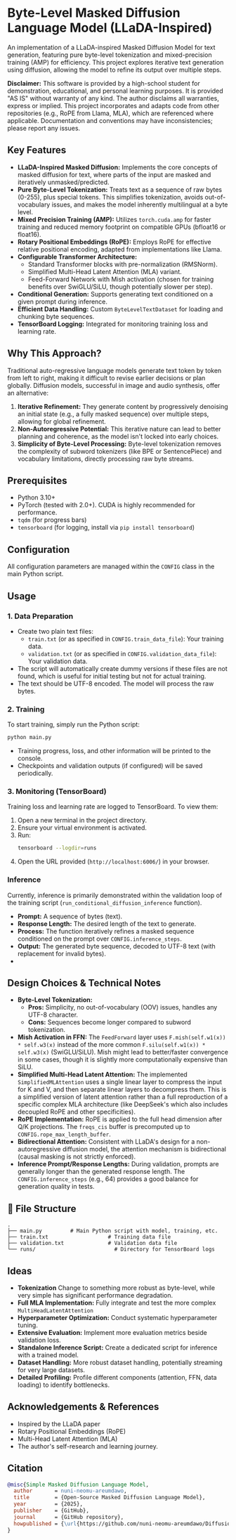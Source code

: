 # Byte-Level Masked Diffusion Language Model (LLaDA-Inspired)

An implementation of a LLaDA-inspired Masked Diffusion Model for text generation, featuring pure byte-level tokenization and mixed-precision training (AMP) for efficiency. This project explores iterative text generation using diffusion, allowing the model to refine its output over multiple steps.

**Disclaimer:** This software is provided by a high-school student for demonstration, educational, and personal learning purposes. It is provided "AS IS" without warranty of any kind. The author disclaims all warranties, express or implied. This project incorporates and adapts code from other repositories (e.g., RoPE from Llama, MLA), which are referenced where applicable. Documentation and conventions may have inconsistencies; please report any issues.

## Key Features

*   **LLaDA-Inspired Masked Diffusion:** Implements the core concepts of masked diffusion for text, where parts of the input are masked and iteratively unmasked/predicted.
*   **Pure Byte-Level Tokenization:** Treats text as a sequence of raw bytes (0-255), plus special tokens. This simplifies tokenization, avoids out-of-vocabulary issues, and makes the model inherently multilingual at a byte level.
*   **Mixed Precision Training (AMP):** Utilizes `torch.cuda.amp` for faster training and reduced memory footprint on compatible GPUs (bfloat16 or float16).
*   **Rotary Positional Embeddings (RoPE):** Employs RoPE for effective relative positional encoding, adapted from implementations like Llama.
*   **Configurable Transformer Architecture:**
    *   Standard Transformer blocks with pre-normalization (RMSNorm).
    *   Simplified Multi-Head Latent Attention (MLA) variant.
    *   Feed-Forward Network with Mish activation (chosen for training benefits over SwiGLU/SiLU, though potentially slower per step).
*   **Conditional Generation:** Supports generating text conditioned on a given prompt during inference.
*   **Efficient Data Handling:** Custom `ByteLevelTextDataset` for loading and chunking byte sequences.
*   **TensorBoard Logging:** Integrated for monitoring training loss and learning rate.

## Why This Approach?

Traditional auto-regressive language models generate text token by token from left to right, making it difficult to revise earlier decisions or plan globally. Diffusion models, successful in image and audio synthesis, offer an alternative:

1.  **Iterative Refinement:** They generate content by progressively denoising an initial state (e.g., a fully masked sequence) over multiple steps, allowing for global refinement.
2.  **Non-Autoregressive Potential:** This iterative nature can lead to better planning and coherence, as the model isn't locked into early choices.
3.  **Simplicity of Byte-Level Processing:** Byte-level tokenization removes the complexity of subword tokenizers (like BPE or SentencePiece) and vocabulary limitations, directly processing raw byte streams.
## Prerequisites

*   Python 3.10+
*   PyTorch (tested with 2.0+). CUDA is highly recommended for performance.
*   `tqdm` (for progress bars)
*   `tensorboard` (for logging, install via `pip install tensorboard`)

## Configuration

All configuration parameters are managed within the `CONFIG` class in the main Python script.

## Usage

### 1. Data Preparation
*   Create two plain text files:
    *   `train.txt` (or as specified in `CONFIG.train_data_file`): Your training data.
    *   `validation.txt` (or as specified in `CONFIG.validation_data_file`): Your validation data.
*   The script will automatically create dummy versions if these files are not found, which is useful for initial testing but not for actual training.
*   The text should be UTF-8 encoded. The model will process the raw bytes.

### 2. Training

To start training, simply run the Python script:

```bash
python main.py
```

*   Training progress, loss, and other information will be printed to the console.
*   Checkpoints and validation outputs (if configured) will be saved periodically.

### 3. Monitoring (TensorBoard)

Training loss and learning rate are logged to TensorBoard. To view them:

1.  Open a new terminal in the project directory.
2.  Ensure your virtual environment is activated.
3.  Run:
    ```bash
    tensorboard --logdir=runs
    ```
4.  Open the URL provided (`http://localhost:6006/`) in your browser.

### Inference

Currently, inference is primarily demonstrated within the validation loop of the training script (`run_conditional_diffusion_inference` function).

*   **Prompt:** A sequence of bytes (text).
*   **Response Length:** The desired length of the text to generate.
*   **Process:** The function iteratively refines a masked sequence conditioned on the prompt over `CONFIG.inference_steps`.
*   **Output:** The generated byte sequence, decoded to UTF-8 text (with replacement for invalid bytes).
*   
## Design Choices & Technical Notes

*   **Byte-Level Tokenization:**
    *   **Pros:** Simplicity, no out-of-vocabulary (OOV) issues, handles any UTF-8 character.
    *   **Cons:** Sequences become longer compared to subword tokenization.
*   **Mish Activation in FFN:** The `FeedForward` layer uses `F.mish(self.w1(x)) * self.w3(x)` instead of the more common `F.silu(self.w1(x)) * self.w3(x)` (SwiGLU/SiLU). Mish might lead to better/faster convergence in some cases, though it is slightly more computationally expensive than SiLU.
*   **Simplified Multi-Head Latent Attention:** The implemented `SimplifiedMLAttention` uses a single linear layer to compress the input for K and V, and then separate linear layers to decompress them. This is a simplified version of latent attention  rather than a full reproduction of a specific complex MLA architecture (like DeepSeek's which also includes decoupled RoPE and other specificities).
*   **RoPE Implementation:** RoPE is applied to the full head dimension after Q/K projections. The `freqs_cis` buffer is precomputed up to `CONFIG.rope_max_length_buffer`.
*   **Bidirectional Attention:** Consistent with LLaDA's design for a non-autoregressive diffusion model, the attention mechanism is bidirectional (causal masking is not strictly enforced).
*   **Inference Prompt/Response Lengths:** During validation, prompts are generally longer than the generated response length. The `CONFIG.inference_steps` (e.g., 64) provides a good balance for generation quality in tests.

## 📂 File Structure

```
.
├── main.py         # Main Python script with model, training, etc.
├── train.txt                   # Training data file
├── validation.txt              # Validation data file
└── runs/                         # Directory for TensorBoard logs
```

## Ideas

*   **Tokenization** Change to something more robust as byte-level, while very simple has significant performance degradation.
*   **Full MLA Implementation:** Fully integrate and test the more complex `MultiHeadLatentAttention`
*   **Hyperparameter Optimization:** Conduct systematic hyperparameter tuning.
*   **Extensive Evaluation:** Implement more evaluation metrics beside validation loss.
*   **Standalone Inference Script:** Create a dedicated script for inference with a trained model.
*   **Dataset Handling:** More robust dataset handling, potentially streaming for very large datasets.
*   **Detailed Profiling:** Profile different components (attention, FFN, data loading) to identify bottlenecks.

## Acknowledgements & References

*   Inspired by the LLaDA paper
*   Rotary Positional Embeddings (RoPE)
*   Multi-Head Latent Attention (MLA)
*   The author's self-research and learning journey.

## Citation

```bibtex
@misc{Simple Masked Diffusion Language Model,
  author       = nuni-neomu-areumdawo,
  title        = {Open-Source Masked Diffusion Language Model},
  year         = {2025},
  publisher    = {GitHub},
  journal      = {GitHub repository},
  howpublished = {\url{https://github.com/nuni-neomu-areumdawo/Diffusion-Language-Model}}
}
```

